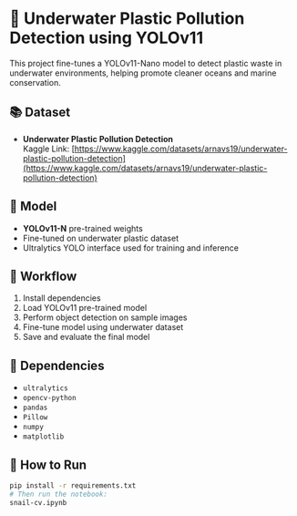 # 🌊 Underwater Plastic Pollution Detection using YOLOv11

This project fine-tunes a YOLOv11-Nano model to detect plastic waste in underwater environments, helping promote cleaner oceans and marine conservation.

## 📚 Dataset

- **Underwater Plastic Pollution Detection**  
  Kaggle Link: [https://www.kaggle.com/datasets/arnavs19/underwater-plastic-pollution-detection](https://www.kaggle.com/datasets/arnavs19/underwater-plastic-pollution-detection)

## 🧠 Model

- **YOLOv11-N** pre-trained weights
- Fine-tuned on underwater plastic dataset
- Ultralytics YOLO interface used for training and inference

## 🚀 Workflow

1. Install dependencies
2. Load YOLOv11 pre-trained model
3. Perform object detection on sample images
4. Fine-tune model using underwater dataset
5. Save and evaluate the final model

## 🧰 Dependencies

- `ultralytics`
- `opencv-python`
- `pandas`
- `Pillow`
- `numpy`
- `matplotlib`

## 🔧 How to Run

```bash
pip install -r requirements.txt
# Then run the notebook:
snail-cv.ipynb
